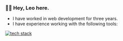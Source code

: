 ### 🖖🏾 Hey, Leo here.

- I have worked in web development for three years.
- I have experience working with the following tools:

[![tech stack](https://skillicons.dev/icons?i=nodejs,js,php,laravel,react,vue,mongo,mysql,postgres,docker,aws,jquery,python,go)](https://skillicons.dev)
